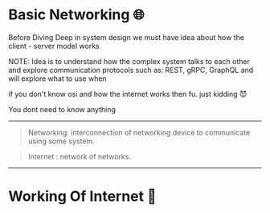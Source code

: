 # Basic Networking 🌐
Before Diving Deep in system design we must have idea about how the client - server model works 

NOTE: Idea is to understand how the complex system talks to each other 
and explore communication protocols such as: REST, gRPC, GraphQL and will explore what to use when  

if you don't know osi and how the internet works then fu.
just kidding 😈 

You dont need to know anything

---

>Networking:  interconnection of networking device to communicate using some system. 


> Internet : network of networks.

---

# Working Of Internet 🤔

